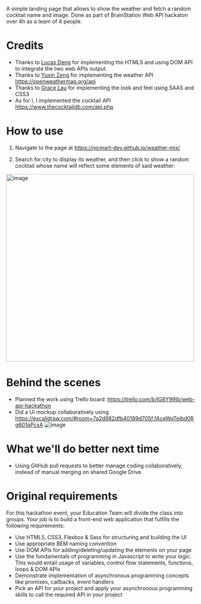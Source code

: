 A simple landing page that allows to show the weather and fetch a random cocktail name and image.
Done as part of BrainStation Web API hackaton over 4h as a team of 4 people.

# Credits
- Thanks to [Lucas Deng](https://github.com/littlexu87) for implementing the HTML5 and using DOM API to integrate the two web APIs output.
- Thanks to [Yuxin Zeng](https://github.com/speedemon-21) for implementing the weather API https://openweathermap.org/api
- Thanks to [Grace Lau](https://github.com/gracelau) for implementing the look and feel using SAAS and CSS3
- As for I, I implemented the cocktail API https://www.thecocktaildb.com/api.php

# How to use

1. Navigate to the page at https://nicmart-dev.github.io/weather-mix/

2. Search for city to display its weather, and then click to show a random cocktail whose name will reflect some elements of said weather:
<img width="500" alt="image" src="https://github.com/nicmart-dev/weather-mix/assets/10499747/213fe8d2-6345-4b71-adf4-a9e048f70ce6">


# Behind the scenes
- Planned the work using Trello board: https://trello.com/b/lG8Y99Ib/web-api-hackathon
- Did a UI mockup collaboratively using https://excalidraw.com/#room=7a2d982dfb40189d705f,fAceWqTejbd0Rg601qPcxA
 ![image](https://github.com/nicmart-dev/BrainStation-Web-API-Hackathon/assets/10499747/e6a923cc-1903-47d5-beab-51826d1a02bf)


# What we'll do better next time
- Using GitHub pull requests to better manage coding collaboratively, instead of manual merging on shared Google Drive
  
# Original requirements
For this hackathon event, your Education Team will divide the class into groups.
Your job is to build a front-end web application that fulfills the following requirements:
- Use HTML5, CSS3, Flexbox & Sass for structuring and building the UI
- Use appropriate BEM naming convention
- Use DOM APIs for adding/deleting/updating the elements on your page
- Use the fundamentals of programming in Javascript to write your logic. This would entail usage of variables, control flow statements, functions, loops & DOM APIs
- Demonstrate implementation of asynchronous programming concepts like promises, callbacks, event handlers
- Pick an API for your project and apply your asynchronous programming skills to call the required API in your project




